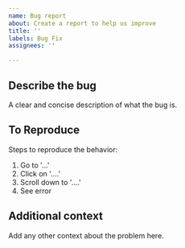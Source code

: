 ```yaml
---
name: Bug report
about: Create a report to help us improve
title: ''
labels: Bug Fix
assignees: ''

---
```


## Describe the bug
A clear and concise description of what the bug is.

## To Reproduce
Steps to reproduce the behavior:
1. Go to '...'
2. Click on '....'
3. Scroll down to '....'
4. See error

## Additional context
Add any other context about the problem here.
